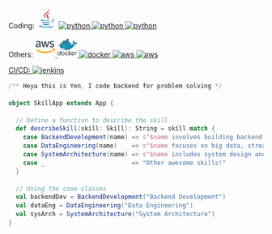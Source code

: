 Coding: <a href="https://www.java.com" target="_blank" rel="noreferrer"> <img src="https://raw.githubusercontent.com/devicons/devicon/master/icons/java/java-original.svg" alt="java" width="40" height="40"/></a> <a href="https://www.python.org/" target="_blank" rel="noreferrer"> <img src="https://upload.wikimedia.org/wikipedia/commons/c/c3/Python-logo-notext.svg" alt="python" width="40" height="40"/> </a> <a href="https://www.scala-lang.org/" target="_blank" rel="noreferrer"> <img src="https://upload.wikimedia.org/wikipedia/commons/3/39/Scala-full-color.svg" alt="python" width="40" height="40"/> </a> <a href="https://nodejs.org/en" target="_blank" rel="noreferrer"> <img src="https://upload.wikimedia.org/wikipedia/commons/d/d9/Node.js_logo.svg" alt="python" width="40" height="40"/> </a>

Others: <a href="https://aws.amazon.com" target="_blank" rel="noreferrer"> <img src="https://raw.githubusercontent.com/devicons/devicon/master/icons/amazonwebservices/amazonwebservices-original-wordmark.svg" alt="aws" width="40" height="40"/> </a>  <a href="https://www.gcp.com/" target="_blank" rel="noreferrer"> <img src="https://raw.githubusercontent.com/devicons/devicon/master/icons/docker/docker-original-wordmark.svg" alt="gcp" width="40" height="40"/> </a>  <a href="https://cloud.google.com/" target="_blank" rel="noreferrer"> <img src="https://upload.wikimedia.org/wikipedia/commons/5/51/Google_Cloud_logo.svg" alt="docker" width="40" height="40"/> </a> <a href="https://kafka.apache.org/" target="_blank" rel="noreferrer"> <img src="https://upload.wikimedia.org/wikipedia/commons/0/0a/Apache_kafka-icon.svg" alt="aws" width="40" height="40"/> </a>   <a href="https://aws.amazon.com" target="_blank" rel="noreferrer"> <img src="https://upload.wikimedia.org/wikipedia/commons/f/f3/Apache_Spark_logo.svg" alt="aws" width="40" height="40"/> </a>  <a href="https://spark.apache.org/" target="_blank" rel="noreferrer">

CI/CD: <a href="https://www.jenkins.io" target="_blank" rel="noreferrer"> <img src="https://www.vectorlogo.zone/logos/jenkins/jenkins-icon.svg" alt="jenkins" width="40" height="40"/> </a>


```scala
/** Heya this is Yen, I code backend for problem solving */

object SkillApp extends App {

  // Define a function to describe the skill
  def describeSkill(skill: Skill): String = skill match {
    case BackendDevelopment(name) => s"$name involves building backend services with JVM and Python."
    case DataEngineering(name)    => s"$name focuses on big data, streaming, and data platform development."
    case SystemArchitecture(name) => s"$name includes system design and product ownership."
    case _                        => "Other awesome skills!"
  }

  // Using the case classes
  val backendDev = BackendDevelopment("Backend Development")
  val dataEng = DataEngineering("Data Engineering")
  val sysArch = SystemArchitecture("System Architecture")
}
```

<!--
**yennanliu/yennanliu** is a ✨ _special_ ✨ repository because its `README.md` (this file) appears on your GitHub profile.

Here are some ideas to get you started:

- 🔭 I’m currently working on ...
- 🌱 I’m currently learning ...
- 👯 I’m looking to collaborate on ...
- 🤔 I’m looking for help with ...
- 💬 Ask me about ...
- 📫 How to reach me: ...
- 😄 Pronouns: ...
- ⚡ Fun fact: ...
-->
